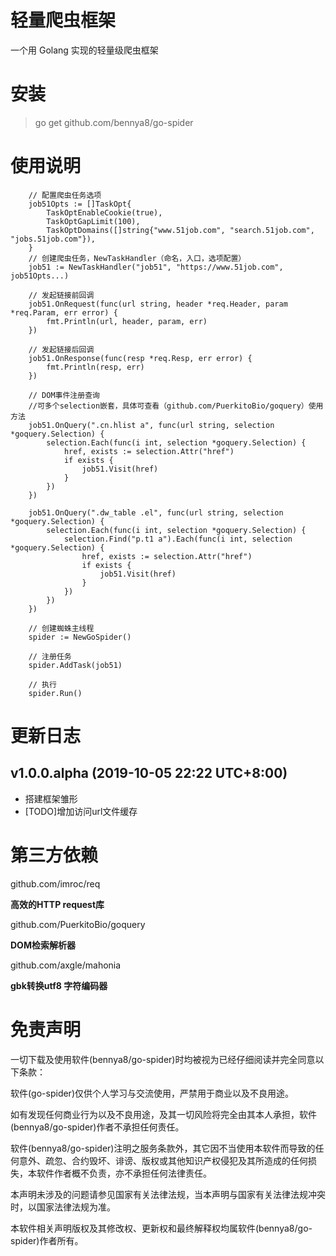 # 轻量爬虫框架

一个用 Golang 实现的轻量级爬虫框架

# 安装

> go get github.com/bennya8/go-spider

# 使用说明

```golang
    // 配置爬虫任务选项
    job51Opts := []TaskOpt{
        TaskOptEnableCookie(true),
        TaskOptGapLimit(100),
        TaskOptDomains([]string{"www.51job.com", "search.51job.com", "jobs.51job.com"}),
    }
    // 创建爬虫任务，NewTaskHandler（命名，入口，选项配置）
    job51 := NewTaskHandler("job51", "https://www.51job.com", job51Opts...)

    // 发起链接前回调
    job51.OnRequest(func(url string, header *req.Header, param *req.Param, err error) {
        fmt.Println(url, header, param, err)
    })

    // 发起链接后回调
    job51.OnResponse(func(resp *req.Resp, err error) {
        fmt.Println(resp, err)
    })
    
    // DOM事件注册查询
    //可多个selection嵌套，具体可查看（github.com/PuerkitoBio/goquery）使用方法
    job51.OnQuery(".cn.hlist a", func(url string, selection *goquery.Selection) {
        selection.Each(func(i int, selection *goquery.Selection) {
            href, exists := selection.Attr("href")
            if exists {
                job51.Visit(href)
            }
        })
    })

    job51.OnQuery(".dw_table .el", func(url string, selection *goquery.Selection) {
        selection.Each(func(i int, selection *goquery.Selection) {
            selection.Find("p.t1 a").Each(func(i int, selection *goquery.Selection) {
                href, exists := selection.Attr("href")
                if exists {
                    job51.Visit(href)
                }
            })
        })
    })
    
    // 创建蜘蛛主线程
    spider := NewGoSpider()
    
    // 注册任务
    spider.AddTask(job51)

    // 执行
    spider.Run()
```


# 更新日志

## v1.0.0.alpha (2019-10-05 22:22 UTC+8:00)

* 搭建框架雏形
* [TODO]增加访问url文件缓存

# 第三方依赖

github.com/imroc/req

**高效的HTTP request库**


github.com/PuerkitoBio/goquery

**DOM检索解析器**


github.com/axgle/mahonia

**gbk转换utf8 字符编码器**


# 免责声明

一切下载及使用软件(bennya8/go-spider)时均被视为已经仔细阅读并完全同意以下条款：

软件(go-spider)仅供个人学习与交流使用，严禁用于商业以及不良用途。

如有发现任何商业行为以及不良用途，及其一切风险将完全由其本人承担，软件(bennya8/go-spider)作者不承担任何责任。

软件(bennya8/go-spider)注明之服务条款外，其它因不当使用本软件而导致的任何意外、疏忽、合约毁坏、诽谤、版权或其他知识产权侵犯及其所造成的任何损失，本软件作者概不负责，亦不承担任何法律责任。

本声明未涉及的问题请参见国家有关法律法规，当本声明与国家有关法律法规冲突时，以国家法律法规为准。 

本软件相关声明版权及其修改权、更新权和最终解释权均属软件(bennya8/go-spider)作者所有。


